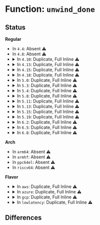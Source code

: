 # Function: <code>unwind_done</code>

## Status
<b>Regular</b>
<ul>
<li>
In <code>4.4</code>: Absent ⚠️
</li>
<li>
In <code>4.8</code>: Absent ⚠️
</li>
<li>
<details>
<summary>In <code>4.10</code>: Duplicate, Full Inline ⚠️</summary>

**Collision:** Static Duplication

**Inline:** Full

**Transformation:** False

**Instances:**

```
In arch/x86/events/core.c (0)
Location: arch/x86/include/asm/unwind.h:29
Inline: True
```
```
In arch/x86/kernel/dumpstack.c (0)
Location: arch/x86/include/asm/unwind.h:29
Inline: True
```
```
In arch/x86/kernel/stacktrace.c (0)
Location: arch/x86/include/asm/unwind.h:29
Inline: True
```
```
In arch/x86/kernel/unwind_frame.c (0)
Location: arch/x86/include/asm/unwind.h:29
Inline: True
```
</details>
</li>
<li>
<details>
<summary>In <code>4.13</code>: Duplicate, Full Inline ⚠️</summary>

**Collision:** Static Duplication

**Inline:** Full

**Transformation:** False

**Instances:**

```
In arch/x86/events/core.c (0)
Location: arch/x86/include/asm/unwind.h:32
Inline: True
```
```
In arch/x86/kernel/dumpstack.c (0)
Location: arch/x86/include/asm/unwind.h:32
Inline: True
```
```
In arch/x86/kernel/stacktrace.c (0)
Location: arch/x86/include/asm/unwind.h:32
Inline: True
```
```
In arch/x86/kernel/unwind_frame.c (0)
Location: arch/x86/include/asm/unwind.h:32
Inline: True
```
</details>
</li>
<li>
<details>
<summary>In <code>4.15</code>: Duplicate, Full Inline ⚠️</summary>

**Collision:** Static Duplication

**Inline:** Full

**Transformation:** False

**Instances:**

```
In arch/x86/events/core.c (0)
Location: arch/x86/include/asm/unwind.h:38
Inline: True
```
```
In arch/x86/kernel/dumpstack.c (0)
Location: arch/x86/include/asm/unwind.h:38
Inline: True
```
```
In arch/x86/kernel/stacktrace.c (0)
Location: arch/x86/include/asm/unwind.h:38
Inline: True
```
```
In arch/x86/kernel/unwind_frame.c (0)
Location: arch/x86/include/asm/unwind.h:38
Inline: True
```
</details>
</li>
<li>
<details>
<summary>In <code>4.18</code>: Duplicate, Full Inline ⚠️</summary>

**Collision:** Static Duplication

**Inline:** Full

**Transformation:** False

**Instances:**

```
In arch/x86/events/core.c (0)
Location: arch/x86/include/asm/unwind.h:38
Inline: True
```
```
In arch/x86/kernel/dumpstack.c (0)
Location: arch/x86/include/asm/unwind.h:38
Inline: True
```
```
In arch/x86/kernel/stacktrace.c (0)
Location: arch/x86/include/asm/unwind.h:38
Inline: True
```
```
In arch/x86/kernel/unwind_frame.c (0)
Location: arch/x86/include/asm/unwind.h:38
Inline: True
```
</details>
</li>
<li>
<details>
<summary>In <code>5.0</code>: Duplicate, Full Inline ⚠️</summary>

**Collision:** Static Duplication

**Inline:** Full

**Transformation:** False

**Instances:**

```
In arch/x86/events/core.c (0)
Location: arch/x86/include/asm/unwind.h:44
Inline: True
```
```
In arch/x86/kernel/dumpstack.c (0)
Location: arch/x86/include/asm/unwind.h:44
Inline: True
```
```
In arch/x86/kernel/stacktrace.c (0)
Location: arch/x86/include/asm/unwind.h:44
Inline: True
```
```
In arch/x86/kernel/unwind_frame.c (0)
Location: arch/x86/include/asm/unwind.h:44
Inline: True
```
</details>
</li>
<li>
<details>
<summary>In <code>5.3</code>: Duplicate, Full Inline ⚠️</summary>

**Collision:** Static Duplication

**Inline:** Full

**Transformation:** False

**Instances:**

```
In arch/x86/events/core.c (0)
Location: arch/x86/include/asm/unwind.h:44
Inline: True
```
```
In arch/x86/kernel/dumpstack.c (0)
Location: arch/x86/include/asm/unwind.h:44
Inline: True
```
```
In arch/x86/kernel/stacktrace.c (0)
Location: arch/x86/include/asm/unwind.h:44
Inline: True
```
```
In arch/x86/kernel/unwind_frame.c (0)
Location: arch/x86/include/asm/unwind.h:44
Inline: True
```
</details>
</li>
<li>
<details>
<summary>In <code>5.4</code>: Duplicate, Full Inline ⚠️</summary>

**Collision:** Static Duplication

**Inline:** Full

**Transformation:** False

**Instances:**

```
In arch/x86/events/core.c (0)
Location: arch/x86/include/asm/unwind.h:44
Inline: True
```
```
In arch/x86/kernel/dumpstack.c (0)
Location: arch/x86/include/asm/unwind.h:44
Inline: True
```
```
In arch/x86/kernel/stacktrace.c (0)
Location: arch/x86/include/asm/unwind.h:44
Inline: True
```
```
In arch/x86/kernel/unwind_frame.c (0)
Location: arch/x86/include/asm/unwind.h:44
Inline: True
```
</details>
</li>
<li>
<details>
<summary>In <code>5.8</code>: Duplicate, Full Inline ⚠️</summary>

**Collision:** Static Duplication

**Inline:** Full

**Transformation:** False

**Instances:**

```
In arch/x86/events/core.c (ffffffff81009427)
Location: arch/x86/include/asm/unwind.h:44
Inline: True
Inline callers:
  - arch/x86/events/core.c:perf_callchain_kernel
```
```
In arch/x86/kernel/dumpstack.c (ffffffff81037bb0)
Location: arch/x86/include/asm/unwind.h:44
Inline: True
Inline callers:
  - arch/x86/kernel/dumpstack.c:show_trace_log_lvl
  - arch/x86/kernel/dumpstack.c:show_trace_log_lvl
```
```
In arch/x86/kernel/stacktrace.c (ffffffff81047f1b)
Location: arch/x86/include/asm/unwind.h:44
Inline: True
Inline callers:
  - arch/x86/kernel/stacktrace.c:arch_stack_walk_reliable
  - arch/x86/kernel/stacktrace.c:arch_stack_walk
```
```
In arch/x86/kernel/unwind_frame.c (ffffffff810828f4)
Location: arch/x86/include/asm/unwind.h:44
Inline: True
Inline callers:
  - arch/x86/kernel/unwind_frame.c:__unwind_start
```
</details>
</li>
<li>
<details>
<summary>In <code>5.11</code>: Duplicate, Full Inline ⚠️</summary>

**Collision:** Static Duplication

**Inline:** Full

**Transformation:** False

**Instances:**

```
In arch/x86/events/core.c (ffffffff810084d7)
Location: arch/x86/include/asm/unwind.h:44
Inline: True
Inline callers:
  - arch/x86/events/core.c:perf_callchain_kernel
```
```
In arch/x86/kernel/dumpstack.c (ffffffff81bd3772)
Location: arch/x86/include/asm/unwind.h:44
Inline: True
Inline callers:
  - arch/x86/kernel/dumpstack.c:show_trace_log_lvl
  - arch/x86/kernel/dumpstack.c:show_trace_log_lvl
```
```
In arch/x86/kernel/stacktrace.c (ffffffff810473cb)
Location: arch/x86/include/asm/unwind.h:44
Inline: True
Inline callers:
  - arch/x86/kernel/stacktrace.c:arch_stack_walk_reliable
  - arch/x86/kernel/stacktrace.c:arch_stack_walk
```
```
In arch/x86/kernel/unwind_frame.c (ffffffff810823a4)
Location: arch/x86/include/asm/unwind.h:44
Inline: True
Inline callers:
  - arch/x86/kernel/unwind_frame.c:__unwind_start
```
</details>
</li>
<li>
<details>
<summary>In <code>5.13</code>: Duplicate, Full Inline ⚠️</summary>

**Collision:** Static Duplication

**Inline:** Full

**Transformation:** False

**Instances:**

```
In arch/x86/events/core.c (ffffffff81008ea7)
Location: arch/x86/include/asm/unwind.h:44
Inline: True
Inline callers:
  - arch/x86/events/core.c:perf_callchain_kernel
```
```
In arch/x86/kernel/dumpstack.c (ffffffff81bc5be4)
Location: arch/x86/include/asm/unwind.h:44
Inline: True
Inline callers:
  - arch/x86/kernel/dumpstack.c:show_trace_log_lvl
  - arch/x86/kernel/dumpstack.c:show_trace_log_lvl
```
```
In arch/x86/kernel/stacktrace.c (ffffffff81048ccb)
Location: arch/x86/include/asm/unwind.h:44
Inline: True
Inline callers:
  - arch/x86/kernel/stacktrace.c:arch_stack_walk_reliable
  - arch/x86/kernel/stacktrace.c:arch_stack_walk
```
```
In arch/x86/kernel/unwind_frame.c (ffffffff810831c4)
Location: arch/x86/include/asm/unwind.h:44
Inline: True
Inline callers:
  - arch/x86/kernel/unwind_frame.c:__unwind_start
```
</details>
</li>
<li>
<details>
<summary>In <code>5.15</code>: Duplicate, Full Inline ⚠️</summary>

**Collision:** Static Duplication

**Inline:** Full

**Transformation:** False

**Instances:**

```
In arch/x86/events/core.c (ffffffff81009d4b)
Location: arch/x86/include/asm/unwind.h:44
Inline: True
Inline callers:
  - arch/x86/events/core.c:perf_callchain_kernel
```
```
In arch/x86/kernel/dumpstack.c (ffffffff81c9892e)
Location: arch/x86/include/asm/unwind.h:44
Inline: True
Inline callers:
  - arch/x86/kernel/dumpstack.c:show_trace_log_lvl
  - arch/x86/kernel/dumpstack.c:show_trace_log_lvl
```
```
In arch/x86/kernel/stacktrace.c (ffffffff8104f69d)
Location: arch/x86/include/asm/unwind.h:44
Inline: True
Inline callers:
  - arch/x86/kernel/stacktrace.c:arch_stack_walk_reliable
  - arch/x86/kernel/stacktrace.c:arch_stack_walk_reliable
  - arch/x86/kernel/stacktrace.c:arch_stack_walk
```
```
In arch/x86/kernel/unwind_frame.c (ffffffff810922c4)
Location: arch/x86/include/asm/unwind.h:44
Inline: True
Inline callers:
  - arch/x86/kernel/unwind_frame.c:__unwind_start
```
</details>
</li>
<li>
<details>
<summary>In <code>5.19</code>: Duplicate, Full Inline ⚠️</summary>

**Collision:** Static Duplication

**Inline:** Full

**Transformation:** False

**Instances:**

```
In arch/x86/events/core.c (ffffffff810094db)
Location: arch/x86/include/asm/unwind.h:48
Inline: True
Inline callers:
  - arch/x86/events/core.c:perf_callchain_kernel
```
```
In arch/x86/kernel/dumpstack.c (ffffffff81e47f3d)
Location: arch/x86/include/asm/unwind.h:48
Inline: True
Inline callers:
  - arch/x86/kernel/dumpstack.c:show_trace_log_lvl
  - arch/x86/kernel/dumpstack.c:show_trace_log_lvl
```
```
In arch/x86/kernel/process.c (ffffffff81051fc6)
Location: arch/x86/include/asm/unwind.h:48
Inline: True
Inline callers:
  - arch/x86/kernel/process.c:__get_wchan
```
```
In arch/x86/kernel/stacktrace.c (ffffffff8105a9a0)
Location: arch/x86/include/asm/unwind.h:48
Inline: True
Inline callers:
  - arch/x86/kernel/stacktrace.c:arch_stack_walk_reliable
  - arch/x86/kernel/stacktrace.c:arch_stack_walk_reliable
  - arch/x86/kernel/stacktrace.c:arch_stack_walk
```
```
In arch/x86/kernel/unwind_frame.c (ffffffff810a3544)
Location: arch/x86/include/asm/unwind.h:48
Inline: True
Inline callers:
  - arch/x86/kernel/unwind_frame.c:__unwind_start
  - arch/x86/kernel/unwind_frame.c:unwind_next_frame
  - arch/x86/kernel/unwind_frame.c:unwind_get_return_address
```
</details>
</li>
<li>
<details>
<summary>In <code>6.2</code>: Duplicate, Full Inline ⚠️</summary>

**Collision:** Static Duplication

**Inline:** Full

**Transformation:** False

**Instances:**

```
In arch/x86/events/core.c (ffffffff8100a96b)
Location: arch/x86/include/asm/unwind.h:48
Inline: True
Inline callers:
  - arch/x86/events/core.c:perf_callchain_kernel
```
```
In arch/x86/kernel/dumpstack.c (ffffffff81051890)
Location: arch/x86/include/asm/unwind.h:48
Inline: True
Inline callers:
  - arch/x86/kernel/dumpstack.c:show_trace_log_lvl
  - arch/x86/kernel/dumpstack.c:show_trace_log_lvl
```
```
In arch/x86/kernel/process.c (ffffffff8105f7f6)
Location: arch/x86/include/asm/unwind.h:48
Inline: True
Inline callers:
  - arch/x86/kernel/process.c:__get_wchan
```
```
In arch/x86/kernel/stacktrace.c (ffffffff81068760)
Location: arch/x86/include/asm/unwind.h:48
Inline: True
Inline callers:
  - arch/x86/kernel/stacktrace.c:arch_stack_walk_reliable
  - arch/x86/kernel/stacktrace.c:arch_stack_walk_reliable
  - arch/x86/kernel/stacktrace.c:arch_stack_walk
```
```
In arch/x86/kernel/unwind_frame.c (ffffffff810bb964)
Location: arch/x86/include/asm/unwind.h:48
Inline: True
Inline callers:
  - arch/x86/kernel/unwind_frame.c:__unwind_start
  - arch/x86/kernel/unwind_frame.c:unwind_next_frame
  - arch/x86/kernel/unwind_frame.c:unwind_get_return_address
```
</details>
</li>
<li>
<details>
<summary>In <code>6.5</code>: Duplicate, Full Inline ⚠️</summary>

**Collision:** Static Duplication

**Inline:** Full

**Transformation:** False

**Instances:**

```
In arch/x86/events/core.c (ffffffff8100a1bb)
Location: arch/x86/include/asm/unwind.h:48
Inline: True
Inline callers:
  - arch/x86/events/core.c:perf_callchain_kernel
```
```
In arch/x86/kernel/dumpstack.c (ffffffff810525f9)
Location: arch/x86/include/asm/unwind.h:48
Inline: True
Inline callers:
  - arch/x86/kernel/dumpstack.c:show_trace_log_lvl
  - arch/x86/kernel/dumpstack.c:show_trace_log_lvl
```
```
In arch/x86/kernel/process.c (ffffffff81060f4e)
Location: arch/x86/include/asm/unwind.h:48
Inline: True
Inline callers:
  - arch/x86/kernel/process.c:__get_wchan
```
```
In arch/x86/kernel/stacktrace.c (ffffffff8106a080)
Location: arch/x86/include/asm/unwind.h:48
Inline: True
Inline callers:
  - arch/x86/kernel/stacktrace.c:arch_stack_walk_reliable
  - arch/x86/kernel/stacktrace.c:arch_stack_walk_reliable
  - arch/x86/kernel/stacktrace.c:arch_stack_walk
```
```
In arch/x86/kernel/unwind_frame.c (ffffffff810beaa4)
Location: arch/x86/include/asm/unwind.h:48
Inline: True
Inline callers:
  - arch/x86/kernel/unwind_frame.c:__unwind_start
  - arch/x86/kernel/unwind_frame.c:unwind_next_frame
  - arch/x86/kernel/unwind_frame.c:unwind_get_return_address
```
</details>
</li>
<li>
<details>
<summary>In <code>6.8</code>: Duplicate, Full Inline ⚠️</summary>

**Collision:** Static Duplication

**Inline:** Full

**Transformation:** False

**Instances:**

```
In arch/x86/events/core.c (ffffffff8100f8db)
Location: arch/x86/include/asm/unwind.h:48
Inline: True
Inline callers:
  - arch/x86/events/core.c:perf_callchain_kernel
```
```
In arch/x86/kernel/dumpstack.c (ffffffff81059819)
Location: arch/x86/include/asm/unwind.h:48
Inline: True
Inline callers:
  - arch/x86/kernel/dumpstack.c:show_trace_log_lvl
  - arch/x86/kernel/dumpstack.c:show_trace_log_lvl
```
```
In arch/x86/kernel/process.c (ffffffff81067ffe)
Location: arch/x86/include/asm/unwind.h:48
Inline: True
Inline callers:
  - arch/x86/kernel/process.c:__get_wchan
```
```
In arch/x86/kernel/stacktrace.c (ffffffff81071550)
Location: arch/x86/include/asm/unwind.h:48
Inline: True
Inline callers:
  - arch/x86/kernel/stacktrace.c:arch_stack_walk_reliable
  - arch/x86/kernel/stacktrace.c:arch_stack_walk_reliable
  - arch/x86/kernel/stacktrace.c:arch_stack_walk
```
```
In arch/x86/kernel/unwind_frame.c (ffffffff810c5c24)
Location: arch/x86/include/asm/unwind.h:48
Inline: True
Inline callers:
  - arch/x86/kernel/unwind_frame.c:__unwind_start
  - arch/x86/kernel/unwind_frame.c:unwind_next_frame
  - arch/x86/kernel/unwind_frame.c:unwind_get_return_address
```
</details>
</li>
</ul>
<b>Arch</b>
<ul>
<li>
In <code>arm64</code>: Absent ⚠️
</li>
<li>
In <code>armhf</code>: Absent ⚠️
</li>
<li>
In <code>ppc64el</code>: Absent ⚠️
</li>
<li>
In <code>riscv64</code>: Absent ⚠️
</li>
</ul>
<b>Flavor</b>
<ul>
<li>
<details>
<summary>In <code>aws</code>: Duplicate, Full Inline ⚠️</summary>

**Collision:** Static Duplication

**Inline:** Full

**Transformation:** False

**Instances:**

```
In arch/x86/events/core.c (0)
Location: arch/x86/include/asm/unwind.h:44
Inline: True
```
```
In arch/x86/kernel/dumpstack.c (0)
Location: arch/x86/include/asm/unwind.h:44
Inline: True
```
```
In arch/x86/kernel/stacktrace.c (0)
Location: arch/x86/include/asm/unwind.h:44
Inline: True
```
```
In arch/x86/kernel/unwind_frame.c (0)
Location: arch/x86/include/asm/unwind.h:44
Inline: True
```
</details>
</li>
<li>
<details>
<summary>In <code>azure</code>: Duplicate, Full Inline ⚠️</summary>

**Collision:** Static Duplication

**Inline:** Full

**Transformation:** False

**Instances:**

```
In arch/x86/events/core.c (0)
Location: arch/x86/include/asm/unwind.h:44
Inline: True
```
```
In arch/x86/kernel/dumpstack.c (0)
Location: arch/x86/include/asm/unwind.h:44
Inline: True
```
```
In arch/x86/kernel/stacktrace.c (0)
Location: arch/x86/include/asm/unwind.h:44
Inline: True
```
```
In arch/x86/kernel/unwind_frame.c (0)
Location: arch/x86/include/asm/unwind.h:44
Inline: True
```
</details>
</li>
<li>
<details>
<summary>In <code>gcp</code>: Duplicate, Full Inline ⚠️</summary>

**Collision:** Static Duplication

**Inline:** Full

**Transformation:** False

**Instances:**

```
In arch/x86/events/core.c (0)
Location: arch/x86/include/asm/unwind.h:44
Inline: True
```
```
In arch/x86/kernel/dumpstack.c (0)
Location: arch/x86/include/asm/unwind.h:44
Inline: True
```
```
In arch/x86/kernel/stacktrace.c (0)
Location: arch/x86/include/asm/unwind.h:44
Inline: True
```
```
In arch/x86/kernel/unwind_frame.c (0)
Location: arch/x86/include/asm/unwind.h:44
Inline: True
```
</details>
</li>
<li>
<details>
<summary>In <code>lowlatency</code>: Duplicate, Full Inline ⚠️</summary>

**Collision:** Static Duplication

**Inline:** Full

**Transformation:** False

**Instances:**

```
In arch/x86/events/core.c (0)
Location: arch/x86/include/asm/unwind.h:44
Inline: True
```
```
In arch/x86/kernel/dumpstack.c (0)
Location: arch/x86/include/asm/unwind.h:44
Inline: True
```
```
In arch/x86/kernel/stacktrace.c (0)
Location: arch/x86/include/asm/unwind.h:44
Inline: True
```
```
In arch/x86/kernel/unwind_frame.c (0)
Location: arch/x86/include/asm/unwind.h:44
Inline: True
```
</details>
</li>
</ul>

## Differences
